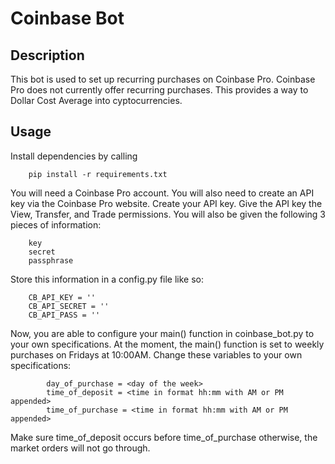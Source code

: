 # Coinbase Bot

<h2> Description </h2>
This bot is used to set up recurring purchases on Coinbase Pro.
Coinbase Pro does not currently offer recurring purchases.
This provides a way to Dollar Cost Average into cyptocurrencies.

<h2> Usage </h2>
Install dependencies by calling

        pip install -r requirements.txt

You will need a Coinbase Pro account. You will also need to
create an API key via the Coinbase Pro website. Create your API key. 
Give the API key the View, Transfer, and Trade permissions. You will
also be given the following 3 pieces of information:

        key
        secret
        passphrase

Store this information in a config.py file like so:

        CB_API_KEY = ''
        CB_API_SECRET = ''
        CB_API_PASS = ''

Now, you are able to configure your main() function in coinbase_bot.py
to your own specifications. At the moment, the main() function is set to
weekly purchases on Fridays at 10:00AM. Change these variables to your own
specifications:

            day_of_purchase = <day of the week>
            time_of_deposit = <time in format hh:mm with AM or PM appended>
            time_of_purchase = <time in format hh:mm with AM or PM appended>

Make sure time_of_deposit occurs before time_of_purchase otherwise, the market
orders will not go through.
